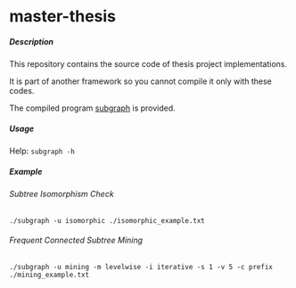 # master-thesis

##### Description
This repository contains the source code of thesis project implementations.

It is part of another framework so you cannot compile it only with these codes.

The compiled program [subgraph](https://github.com/liyakun/master-thesis/blob/master/subgraph) is provided.

##### Usage
Help:
`subgraph -h`

##### Example

###### Subtree Isomorphism Check
`./subgraph -u isomorphic ./isomorphic_example.txt`

###### Frequent Connected Subtree Mining

`./subgraph -u mining -m levelwise -i iterative -s 1 -v 5 -c prefix ./mining_example.txt`
